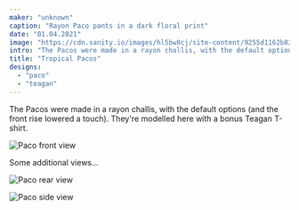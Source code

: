 ```yaml
---
maker: "unknown"
caption: "Rayon Paco pants in a dark floral print"
date: "01.04.2021"
image: "https://cdn.sanity.io/images/hl5bw8cj/site-content/9255d1162b83bc4691a6029126944d2e714d33e1-1539x1800.jpg"
intro: "The Pacos were made in a rayon challis, with the default options (and the front rise lowered a touch). They're modelled here with a bonus Teagan T-shirt."
title: "Tropical Pacos"
designs:
  - "paco"
  - "teagan"
---
```


The Pacos were made in a rayon challis, with the default options (and the front rise lowered a touch). They're modelled here with a bonus Teagan T-shirt.

![Paco front view](https://posts.freesewing.org/uploads/paco_by_karen_showcase2_85c38807f6.jpeg "Paco front view")

Some additional views...

![Paco rear view](https://posts.freesewing.org/uploads/paco_by_karen_showcase3_ae80f66814.jpeg)

![Paco side view](https://posts.freesewing.org/uploads/paco_by_karen_showcase4_3a7cb22fff.jpeg)
